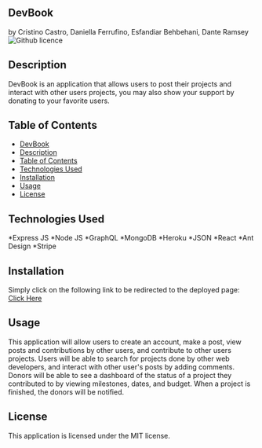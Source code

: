 ## DevBook
by Cristino Castro, Daniella Ferrufino, Esfandiar Behbehani, Dante Ramsey ![Github licence](http://img.shields.io/badge/license-MIT-yellowgreen.svg)

## Description
DevBook is an application that allows users to post their projects and interact with other users projects, you may also show your support by donating to your favorite users.

## Table of Contents
- [DevBook](#devbook)
- [Description](#description)
- [Table of Contents](#table-of-contents)
- [Technologies Used](#technologies-used)
- [Installation](#installation)
- [Usage](#usage)
- [License](#license)

## Technologies Used
*Express JS
*Node JS
*GraphQL
*MongoDB
*Heroku
*JSON
*React
*Ant Design
*Stripe

## Installation
Simply click on the following link to be redirected to the deployed page: [Click Here]()

## Usage
This application will allow users to create an account, make a post, view posts and contributions by other users, and contribute to other users projects. Users will be able to search for projects done by other web developers, and interact with other user's posts by adding comments. Donors will be able to see a dashboard of the status of a project they contributed to by viewing milestones, dates, and budget. When a project is finished, the donors will be notified.

## License
This application is licensed under the MIT license.